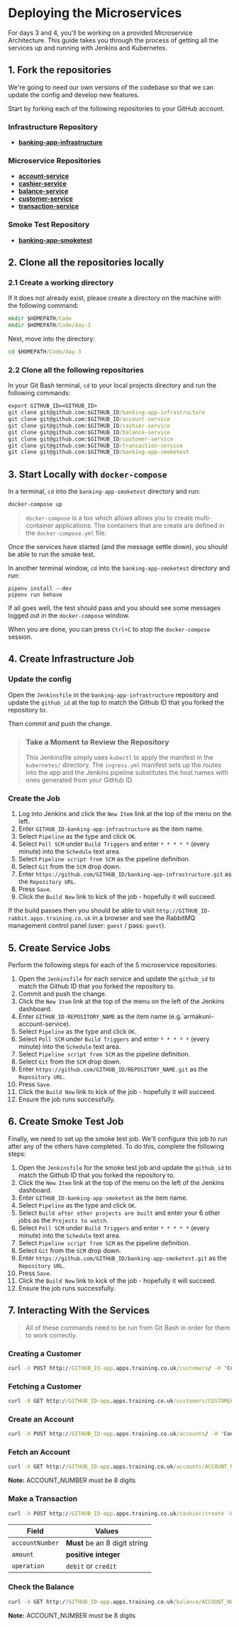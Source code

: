 # Deploying the Microservices

For days 3 and 4, you'll be working on a provided Microservice
Architecture. This guide takes you through the process of getting all
the services up and running with Jenkins and Kubernetes.

## 1\. Fork the repositories

We're going to need our own versions of the codebase so that we can
update the config and develop new features.

Start by forking each of the following repositories to your GitHub
account.

### Infrastructure Repository

  - **[banking-app-infrastructure](https://github.com/software-engineering-practices/banking-app-infrastructure)**

### Microservice Repositories

  - **[account-service](https://github.com/software-engineering-practices/account-service)**
  - **[cashier-service](https://github.com/software-engineering-practices/cashier-service)**
  - **[balance-service](https://github.com/software-engineering-practices/balance-service)**
  - **[customer-service](https://github.com/software-engineering-practices/customer-service)**
  - **[transaction-service](https://github.com/software-engineering-practices/transaction-service)**

### Smoke Test Repository

  - **[banking-app-smoketest](https://github.com/software-engineering-practices/banking-app-smoketest)**

## 2\. Clone all the repositories locally

### 2.1 Create a working directory

If it does not already exist, please create a directory on the machine
with the following command:

``` cmd
mkdir $HOMEPATH/Code
mkdir $HOMEPATH/Code/day-3
```

Next, move into the directory:

``` cmd
cd $HOMEPATH/Code/day-3
```

### 2.2 Clone all the following repositories

In your Git Bash terminal, `cd` to your local projects directory and run
the following commands:

``` cmd
export GITHUB_ID=<GITHUB_ID>
git clone git@github.com:$GITHUB_ID/banking-app-infrastructure
git clone git@github.com:$GITHUB_ID/account-service
git clone git@github.com:$GITHUB_ID/cashier-service
git clone git@github.com:$GITHUB_ID/balance-service
git clone git@github.com:$GITHUB_ID/customer-service
git clone git@github.com:$GITHUB_ID/transaction-service
git clone git@github.com:$GITHUB_ID/banking-app-smoketest
```

## 3\. Start Locally with `docker-compose`

In a terminal, `cd` into the `banking-app-smoketest` directory and run:

``` cmd
docker-compose up
```

> `docker-compose` is a too which allows allows you to create
> multi-container applications. The containers that are create are
> defined in the `docker-compose.yml` file.

Once the services have started (and the message settle down), you should
be able to run the smoke test.

In another terminal window, `cd` into the `banking-app-smoketest`
directory and run:

    pipenv install --dev
    pipenv run behave

If all goes well, the test should pass and you should see some messages
logged out in the `docker-compose` window.

When you are done, you can press `Ctrl+C` to stop the `docker-compose`
session.

## 4\. Create Infrastructure Job

### Update the config

Open the `Jenkinsfile` in the `banking-app-infrastructure` repository
and update the `github_id` at the top to match the Github ID that you
forked the repository to.

Then commit and push the change.

> ### Take a Moment to Review the Repository
> 
> This Jenkinsfile simply uses `kubectl` to apply the manifest in the
> `kubernetes/` directory. The `ingress.yml` manifest sets up the routes
> into the app and the Jenkins pipeline substitutes the host names with
> ones generated from your GitHub ID.

### Create the Job

1.  Log into Jenkins and click the `New Item` link at the top of the
    menu on the left.
2.  Enter `GITHUB_ID-banking-app-infrastructure` as the item name.
3.  Select `Pipeline` as the type and click `OK`.
4.  Select `Poll SCM` under `Build Triggers` and enter `* * * * *`
    (every minute) into the `Schedule` text area.
5.  Select `Pipeline script from SCM` as the pipeline definition.
6.  Select `Git` from the `SCM` drop down.
7.  Enter `https://github.com/GITHUB_ID/banking-app-infrastructure.git`
    as the `Repository URL`.
8.  Press `Save`.
9.  Click the `Build Now` link to kick of the job - hopefully it will
    succeed.

If the build passes then you should be able to visit
`http://GITHUB_ID-rabbit.apps.training.co.uk` in a browser and see the
RabbitMQ management control panel (user: `guest` / pass: `guest`).

## 5\. Create Service Jobs

Perform the following steps for each of the 5 microservice repositories:

1.  Open the `Jenkinsfile` for each service and update the `github_id`
    to match the Github ID that you forked the repository to.
2.  Commit and push the change.
3.  Click the `New Item` link at the top of the menu on the left of the
    Jenkins dashboard.
4.  Enter `GITHUB_ID-REPOSITORY_NAME` as the item name
    (e.g.\`armakuni-account-service).
5.  Select `Pipeline` as the type and click `OK`.
6.  Select `Poll SCM` under `Build Triggers` and enter `* * * * *`
    (every minute) into the `Schedule` text area.
7.  Select `Pipeline script from SCM` as the pipeline definition.
8.  Select `Git` from the `SCM` drop down.
9.  Enter `https://github.com/GITHUB_ID/REPOSITORY_NAME.git` as the
    `Repository URL`.
10. Press `Save`.
11. Click the `Build Now` link to kick of the job - hopefully it will
    succeed.
12. Ensure the job runs successfully.

## 6\. Create Smoke Test Job

Finally, we need to set up the smoke test job. We'll configure this job
to run after any of the others have completed. To do this, complete the
following steps:

1.  Open the `Jenkinsfile` for the smoke test job and update the
    `github_id` to match the Github ID that you forked the repository
    to.
2.  Click the `New Item` link at the top of the menu on the left of the
    Jenkins dashboard.
3.  Enter `GITHUB_ID-banking-app-smoketest` as the item name.
4.  Select `Pipeline` as the type and click `OK`.
5.  Select `Build after other projects are built` and enter your 6 other
    jobs as the `Projects to watch`.
6.  Select `Poll SCM` under `Build Triggers` and enter `* * * * *`
    (every minute) into the `Schedule` text area.
7.  Select `Pipeline script from SCM` as the pipeline definition.
8.  Select `Git` from the `SCM` drop down.
9.  Enter `https://github.com/GITHUB_ID/banking-app-smoketest.git` as
    the `Repository URL`.
10. Press `Save`.
11. Click the `Build Now` link to kick of the job - hopefully it will
    succeed.
12. Ensure the job runs successfully.

## 7\. Interacting With the Services

> All of these commands need to be run from Git Bash in order for them
> to work correctly.

### Creating a Customer

``` cmd
curl -X POST http://GITHUB_ID-app.apps.training.co.uk/customers/ -H 'Content-Type: application/json' -d '{"firstName": "Joe", "surname": "Bloggs"}'
```

### Fetching a Customer

``` cmd
curl -X GET http://GITHUB_ID-app.apps.training.co.uk/customers/CUSTOMER_ID
```

### Create an Account

``` cmd
curl -X POST http://GITHUB_ID-app.apps.training.co.uk/accounts/ -H 'Content-Type: application/json' -d '{"customerId": "CUSTOMER_ID"}'
```

### Fetch an Account

``` cmd
curl -X GET http://GITHUB_ID-app.apps.training.co.uk/accounts/ACCOUNT_NUMBER
```

**Note:** ACCOUNT\_NUMBER must be 8 digits

### Make a Transaction

``` cmd
curl -X POST http://GITHUB_ID-app.apps.training.co.uk/cashier/create -H 'Content-Type: application/json' -d '{"accountNumber": "ACCOUNT_NUMBER", "amount": 100, "operation": "credit"}'
```

| Field           | Values                        |
| --------------- | ----------------------------- |
| `accountNumber` | **Must** be an 8 digit string |
| `amount`        | **positive integer**          |
| `operation`     | `debit` or `credit`           |

### Check the Balance

``` cmd
curl -X GET http://GITHUB_ID-app.apps.training.co.uk/balance/ACCOUNT_NUMBER
```

**Note:** ACCOUNT\_NUMBER must be 8 digits
